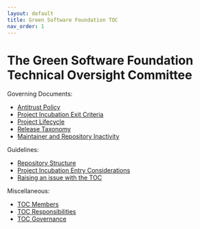 ```yaml
---
layout: default
title: Green Software Foundation TOC
nav_order: 1
---
```

[//]: # (SPDX-License-Identifier: CC-BY-4.0)

# The Green Software Foundation Technical Oversight Committee

Governing Documents:

* [Antitrust Policy](./antitrust.md)
* [Project Incubation Exit Criteria](./project-incubation-exit.md)
* [Project Lifecycle](./project-lifecycle.md)
* [Release Taxonomy](./release-taxonomy.md)
* [Maintainer and Repository Inactivity](./inactivity.md)

Guidelines:

* [Repository Structure](./repository-structure.md)
* [Project Incubation Entry Considerations](./project-incubation-entry-considerations.md)
* [Raising an issue with the TOC](./raising-an-issue.md)

Miscellaneous:

* [TOC Members](./toc-members.md)
* [TOC Responsibilities](./toc-responsibilities.md)
* [TOC Governance](./toc-governance.md)